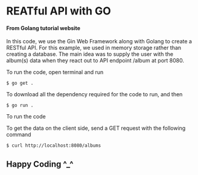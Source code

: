 # REATful API with GO
#### From Golang tutorial website


In this code, we use the Gin Web Framework along with Golang to create a RESTful API. For this example, we used in memory storage rather than creating a database. The main idea was to supply the user with the album(s) data when they react out to API endpoint /album at port 8080.

To run the code, open terminal and run

```
$ go get .
```

To download all the dependency required for the code to run, and then 

```
$ go run .
```

To run the code

To get the data on the client side, send a GET request with the following command

```
$ curl http://localhost:8080/albums
```

## Happy Coding ^_^